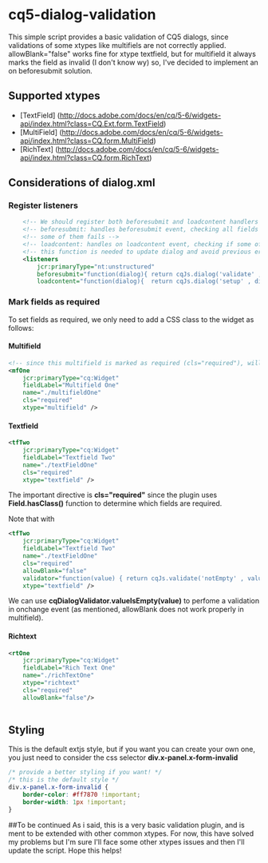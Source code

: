 # cq5-dialog-validation
This simple script provides a basic validation of CQ5 dialogs, since validations of some xtypes like multifiels are not correctly applied.
allowBlank="false" works fine for xtype textfield, but for multifield it always marks the field as invalid (I don't know wy) so, I've decided to implement an on beforesubmit solution.

## Supported xtypes
*  [TextField] (http://docs.adobe.com/docs/en/cq/5-6/widgets-api/index.html?class=CQ.Ext.form.TextField)
*  [MultiField] (http://docs.adobe.com/docs/en/cq/5-6/widgets-api/index.html?class=CQ.form.MultiField)
*  [RichText] (http://docs.adobe.com/docs/en/cq/5-6/widgets-api/index.html?class=CQ.form.RichText)

## Considerations of dialog.xml
### Register listeners
```xml
	<!-- We should register both beforesubmit and loadcontent handlers -->
	<!-- beforesubmit: handles beforesubmit event, checking all fields marked as required and preventing default if -->
	<!-- some of them fails -->
	<!-- loadcontent: handles on loadcontent event, checking if some of the values is not valid and marking them as invalid -->
	<!-- this function is needed to update dialog and avoid previous error states -->
    <listeners 
        jcr:primaryType="nt:unstructured"   
        beforesubmit="function(dialog){ return cqJs.dialog('validate' , dialog); }"
        loadcontent="function(dialog){  return cqJs.dialog('setup' , dialog); }"  />
```
### Mark fields as required
To set fields as required, we only need to add a CSS class to the widget as follows:
#### Multifield
```xml
<!-- since this multifield is marked as required (cls="required"), will be checked on beforesubmit -->
<mfOne 
    jcr:primaryType="cq:Widget" 
    fieldLabel="Multifield One"
    name="./multifieldOne"
    cls="required"
    xtype="multifield" />
```
#### Textfield
```xml
<tfTwo 
  	jcr:primaryType="cq:Widget" 
  	fieldLabel="Textfield Two"
  	name="./textFieldOne"
  	cls="required"
  	xtype="textfield" />	
```
The important directive is **cls="required"** since the plugin uses **Field.hasClass()** function to determine which fields are required.

Note that with 
```xml
<tfTwo 
  	jcr:primaryType="cq:Widget" 
  	fieldLabel="Textfield Two"
  	name="./textFieldOne"
  	cls="required"
  	allowBlank="false"
  	validator="function(value) { return cqJs.validate('notEmpty' , value); }"
  	xtype="textfield" />	
```
We can use **cqDialogValidator.valueIsEmpty(value)** to perfome a validation in onchange event (as mentioned, allowBlank does not work properly in multifield).

#### Richtext
```xml
<rtOne
	jcr:primaryType="cq:Widget"
	fieldLabel="Rich Text One"
	name="./richTextOne"
	xtype="richtext"
	cls="required"
	allowBlank="false"/>
							
```

## Styling
This is the default extjs style, but if you want you can create your own one, you just need to consider the css selector **div.x-panel.x-form-invalid**
```css
/* provide a better styling if you want! */
/* this is the default style */
div.x-panel.x-form-invalid {
	border-color: #ff7870 !important;
	border-width: 1px !important;
}
```
##To be continued
As i said, this is a very basic validation plugin, and is ment to be extended with other common xtypes. For now, this have solved my problems but I'm sure I'll face some other xtypes issues and then I'll update the script. Hope this helps!
